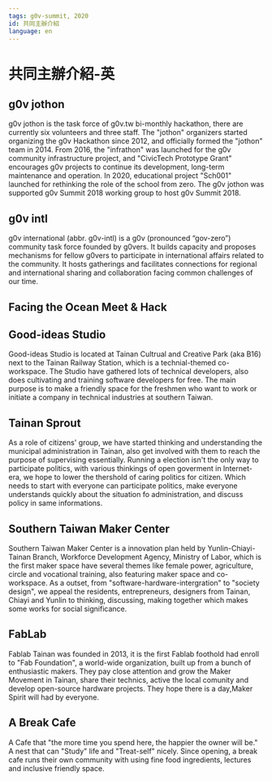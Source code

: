 ```yaml
---
tags: g0v-summit, 2020
id: 共同主辦介紹
language: en
---
```

# 共同主辦介紹-英

## g0v jothon

g0v jothon is the task force of g0v.tw bi-monthly hackathon, there are currently six volunteers and three staff. The "jothon" organizers started organizing the g0v Hackathon since 2012, and officially formed the "jothon" team in 2014. From 2016, the "infrathon" was launched for the g0v community infrastructure project, and "CivicTech Prototype Grant" encourages g0v projects to continue its development, long-term maintenance and operation. In 2020, educational project "Sch001" launched for rethinking the role of the school from zero. The g0v jothon was supported g0v Summit 2018 working group to host g0v Summit 2018.

## g0v intl

g0v international (abbr. g0v-intl) is a g0v (pronounced “gov-zero”) community task force founded by g0vers. It builds capacity and proposes mechanisms for fellow g0vers to participate in international affairs related to the community. It hosts gatherings and facilitates connections for regional and international sharing and collaboration facing common challenges of our time.

## Facing the Ocean Meet & Hack

## Good-ideas Studio

Good-ideas Studio is located at Tainan Cultrual and Creative Park (aka B16) next to the Tainan Railway Station, which is a technial-themed co-workspace. The Studio have gathered lots of technical developers, also does cultivating and training software developers for free. The main purpose is to make a friendly space for the freshmen who want to work or initiate a company in technical industries at southern Taiwan.

## Tainan Sprout

As a role of citizens' group, we have started thinking and understanding the municipal administration in Tainan, also get involved with them to reach the purpose of supervising essentially. Running a election isn't the only way to participate politics, with various thinkings of open goverment in Internet-era, we hope to lower the thershold of caring politics for citizen. Which needs to start with everyone can participate politics, make everyone understands quickly about the situation fo administration, and discuss policy in same informations.

## Southern Taiwan Maker Center

Southern Taiwan Maker Center is a innovation plan held by Yunlin-Chiayi-Tainan Branch, Workforce Development Agency, Ministry of Labor, which is the first maker space have several  themes like female power, agriculture, circle and vocational training, also featuring maker space and co-workspace. As a outset, from "software-hardware-intergration" to "society design", we appeal the residents, entrepreneurs, designers from Tainan, Chiayi and Yunlin to thinking, discussing, making together which makes some works for social significance.

## FabLab

Fablab Tainan was founded in 2013, it is the first Fablab foothold had enroll to "Fab Foundation", a world-wide organization, built up from a bunch of enthusiastic makers. They pay close attention and grow the Maker Movement in Tainan, share their technics, active the local comunity and develop open-source hardware projects. They hope there is a day,Maker Spirit will had by everyone.

## A Break Cafe

A Cafe that "the more time you spend here, the happier the owner will be." A nest that can "Study" life and "Treat-self" nicely. Since opening, a break cafe runs their own community with using fine food ingredients, lectures and inclusive friendly space.